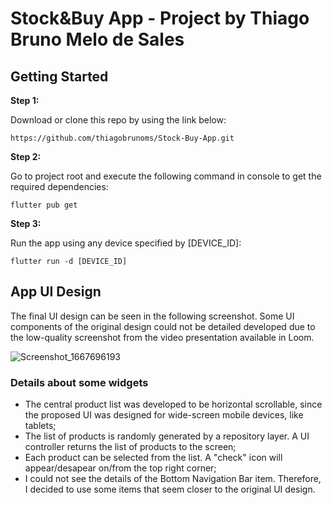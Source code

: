 # Stock&Buy App - Project by Thiago Bruno Melo de Sales

## Getting Started

**Step 1:**

Download or clone this repo by using the link below:

```
https://github.com/thiagobrunoms/Stock-Buy-App.git
```

**Step 2:**

Go to project root and execute the following command in console to get the required dependencies: 

```
flutter pub get 
```

**Step 3:**

Run the app using any device specified by [DEVICE_ID]:

```
flutter run -d [DEVICE_ID]
```

## App UI Design

The final UI design can be seen in the following screenshot. Some UI components of the original design could not be detailed developed due to the low-quality screenshot from the video presentation available in Loom.

![Screenshot_1667696193](https://user-images.githubusercontent.com/8793313/200149139-3bcf0b64-09c6-4d9d-a59a-4245c0d08569.png)

### Details about some widgets

* The central product list was developed to be horizontal scrollable, since the proposed UI was designed for wide-screen mobile devices, like tablets;
* The list of products is randomly generated by a repository layer. A UI controller returns the list of products to the screen;
* Each product can be selected from the list. A "check" icon will appear/desapear on/from the top right corner;
* I could not see the details of the Bottom Navigation Bar item. Therefore, I decided to use some items that seem closer to the original UI design.




